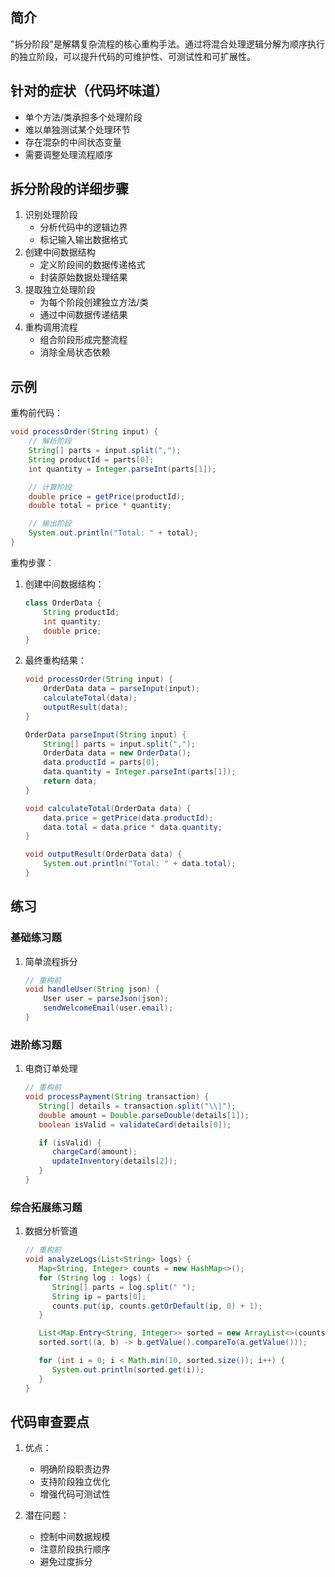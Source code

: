 ## 简介
"拆分阶段"是解耦复杂流程的核心重构手法。通过将混合处理逻辑分解为顺序执行的独立阶段，可以提升代码的可维护性、可测试性和可扩展性。

## 针对的症状（代码坏味道）
- 单个方法/类承担多个处理阶段
- 难以单独测试某个处理环节
- 存在混杂的中间状态变量
- 需要调整处理流程顺序

## 拆分阶段的详细步骤
1. 识别处理阶段
   - 分析代码中的逻辑边界
   - 标记输入输出数据格式
2. 创建中间数据结构
   - 定义阶段间的数据传递格式
   - 封装原始数据处理结果
3. 提取独立处理阶段
   - 为每个阶段创建独立方法/类
   - 通过中间数据传递结果
4. 重构调用流程
   - 组合阶段形成完整流程
   - 消除全局状态依赖

## 示例
重构前代码：

```java
void processOrder(String input) {
    // 解析阶段
    String[] parts = input.split(",");
    String productId = parts[0];
    int quantity = Integer.parseInt(parts[1]);

    // 计算阶段
    double price = getPrice(productId);
    double total = price * quantity;

    // 输出阶段
    System.out.println("Total: " + total);
}
```

重构步骤：
1. 创建中间数据结构：

    ```java
    class OrderData {
        String productId;
        int quantity;
        double price;
    }
    ```

2. 最终重构结果：

    ```java
    void processOrder(String input) {
        OrderData data = parseInput(input);
        calculateTotal(data);
        outputResult(data);
    }
    
    OrderData parseInput(String input) {
        String[] parts = input.split(",");
        OrderData data = new OrderData();
        data.productId = parts[0];
        data.quantity = Integer.parseInt(parts[1]);
        return data;
    }
    
    void calculateTotal(OrderData data) {
        data.price = getPrice(data.productId);
        data.total = data.price * data.quantity;
    }
    
    void outputResult(OrderData data) {
        System.out.println("Total: " + data.total);
    }
    ```

## 练习
### 基础练习题
1. 简单流程拆分

    ```java
    // 重构前
    void handleUser(String json) {
        User user = parseJson(json);
        sendWelcomeEmail(user.email);
    }
    ```

### 进阶练习题
1. 电商订单处理

   ```java
   // 重构前
   void processPayment(String transaction) {
      String[] details = transaction.split("\\|");
      double amount = Double.parseDouble(details[1]);
      boolean isValid = validateCard(details[0]);
   
      if (isValid) {
         chargeCard(amount);
         updateInventory(details[2]);
      }
   }
   ```

### 综合拓展练习题
1. 数据分析管道

   ```java
   // 重构前
   void analyzeLogs(List<String> logs) {
      Map<String, Integer> counts = new HashMap<>();
      for (String log : logs) {
         String[] parts = log.split(" ");
         String ip = parts[0];
         counts.put(ip, counts.getOrDefault(ip, 0) + 1);
      }
   
      List<Map.Entry<String, Integer>> sorted = new ArrayList<>(counts.entrySet());
      sorted.sort((a, b) -> b.getValue().compareTo(a.getValue()));
   
      for (int i = 0; i < Math.min(10, sorted.size()); i++) {
         System.out.println(sorted.get(i));
      }
   }
   ```

## 代码审查要点
1. 优点：
   - 明确阶段职责边界
   - 支持阶段独立优化
   - 增强代码可测试性

2. 潜在问题：
   - 控制中间数据规模
   - 注意阶段执行顺序
   - 避免过度拆分
